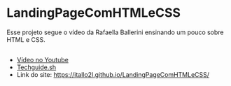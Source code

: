 # LandingPageComHTMLeCSS
Esse projeto segue o vídeo da Rafaella Ballerini ensinando um pouco sobre HTML e CSS.
##
- <a href="https://www.youtube.com/watch?v=llF6vD-RljE"> Vídeo no Youtube </a>
- <a href="https://techguide.sh/pt-BR/path/front-end/html-fundamentals/"> Techguide.sh </a>
- Link do site: https://itallo2l.github.io/LandingPageComHTMLeCSS/
